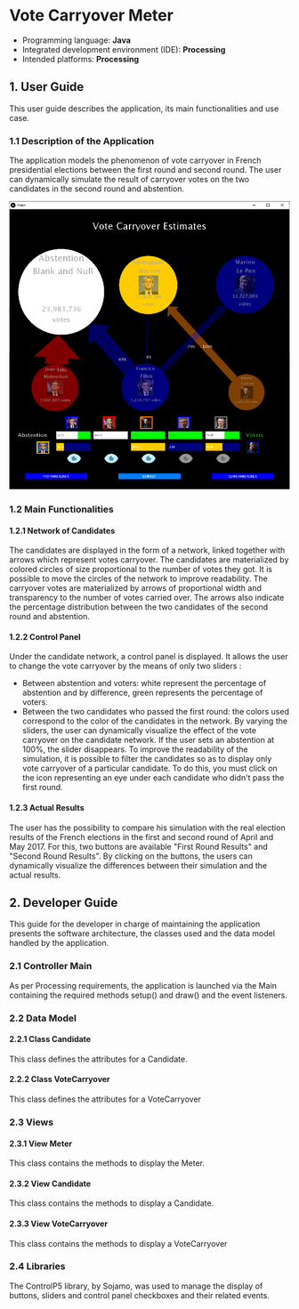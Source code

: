 # Vote Carryover Meter

- Programming language: **Java**
- Integrated development environment (IDE): **Processing**
- Intended platforms: **Processing**

## 1. User Guide

This user guide describes the application, its main functionalities and use case.

### 1.1 Description of the Application

The application models the phenomenon of vote carryover in French presidential elections between the
first round and second round. The user can dynamically simulate the result of carryover votes on the two candidates in the second round and abstention.

![Screenshot of the application](Capture.png)

### 1.2 Main Functionalities

#### 1.2.1 Network of Candidates

The candidates are displayed in the form of a network, linked together with arrows which represent votes carryover.
The candidates are materialized by colored circles of size proportional to the number of votes they got. 
It is possible to move the circles of the network to improve readability.
The carryover votes are materialized by arrows of proportional width and transparency to the number of votes carried over. 
The arrows also indicate the percentage distribution between the two candidates of the second round and abstention.

#### 1.2.2 Control Panel

Under the candidate network, a control panel is displayed. It allows the user to change the vote carryover by the means of only two sliders :
- Between abstention and voters: white represent the percentage of abstention and by difference, green represents the percentage of voters.
- Between the two candidates who passed the first round: the colors used correspond to the color of the candidates in the network. 
By varying the sliders, the user can dynamically visualize the effect of the vote carryover on the candidate network. 
If the user sets an abstention at 100%, the slider disappears. 
To improve the readability of the simulation, it is possible to filter the candidates so as to display only vote carryover of a particular candidate. To do this, you must click on the icon representing an eye under each candidate who didn't pass the first round.

#### 1.2.3 Actual Results
The user has the possibility to compare his simulation with the real election results of the French elections in the first and second round of April and May 2017. For this, two buttons are available "First Round Results" and "Second Round Results". By clicking on the buttons, the users can dynamically visualize the differences between their simulation and the actual results.

## 2. Developer Guide

This guide for the developer in charge of maintaining the application presents the software architecture, the classes used and the data model handled by the application.

### 2.1 Controller Main

As per Processing requirements, the application is launched via the Main containing the required methods setup() and draw() and the event listeners.

### 2.2 Data Model

#### 2.2.1 Class Candidate

This class defines the attributes for a Candidate.

#### 2.2.2 Class VoteCarryover

This class defines the attributes for a VoteCarryover

### 2.3 Views

#### 2.3.1 View Meter

This class contains the methods to display the Meter.

#### 2.3.2 View Candidate

This class contains the methods to display a Candidate.

#### 2.3.3 View VoteCarryover

This class contains the methods to display a VoteCarryover

### 2.4 Libraries

The ControlP5 library, by Sojamo, was used to manage the display of buttons, sliders and control panel checkboxes and their related events.